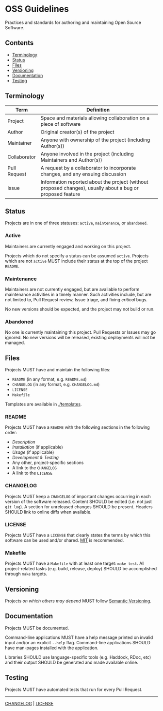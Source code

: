 # OSS Guidelines

Practices and standards for authoring and maintaining Open Source Software.

## Contents

- [Terminology](#terminology)
- [Status](#status)
- [Files](#files)
- [Versioning](#versioning)
- [Documentation](#documentation)
- [Testing](#testing)

## Terminology

| Term          | Definition |
| ---           | ---        |
| Project       | Space and materials allowing collaboration on a piece of software |
| Author        | Original creator(s) of the project |
| Maintainer    | Anyone with ownership of the project (including Author(s)) |
| Collaborator  | Anyone involved in the project (including Maintainers and Author(s)) |
| Pull Request  | A request by a collaborator to incorporate changes, and any ensuing discussion |
| Issue         | Information reported about the project (without proposed changes), usually about a bug or proposed feature |

## Status

Projects are in one of three statuses: `active`, `maintenance`, or `abandoned`.

### Active

Maintainers are currently engaged and working on this project.

Projects which do not specify a status can be assumed `active`. Projects which
are not `active` MUST include their status at the top of the project `README`.

### Maintenance

Maintainers are not currently engaged, but are available to perform maintenance
activities in a timely manner. Such activities include, but are not limited to,
Pull Request review, Issue triage, and fixing *critical* bugs.

No new versions should be expected, and the project may not build or run.

### Abandoned

No one is currently maintaining this project. Pull Requests or Issues may go
ignored. No new versions will be released, existing deployments will not be
managed.

## Files

Projects MUST have and maintain the following files:

- `README` (in any format, e.g. `README.md`)
- `CHANGELOG` (in any format, e.g. `CHANGELOG.md`)
- `LICENSE`
- `Makefile`

Templates are available in [./templates](./templates).

### README

Projects MUST have a `README` with the following sections in the following
order:

- *Description*
- *Installation* (if applicable)
- *Usage* (if applicable)
- *Development & Testing*
- Any other, project-specific sections
- A link to the `CHANGELOG`
- A link to the `LICENSE`

### CHANGELOG

Projects MUST keep a `CHANGELOG` of important changes occurring in each version
of the software released. Content SHOULD be edited (i.e. not just `git log`). A
section for unreleased changes SHOULD be present. Headers SHOULD link to online
diffs when available.

### LICENSE

Projects MUST have a `LICENSE` that clearly states the terms by which this
software can be used and/or shared. [MIT][] is recommended.

[MIT]: https://opensource.org/licenses/MIT

### Makefile

Projects MUST have a `Makefile` with at least one target: `make test`. All
project-related tasks (e.g. build, release, deploy) SHOULD be accomplished
through `make` targets.

## Versioning

Projects *on which others may depend* MUST follow [Semantic
Versioning][semantic-versioning].

[semantic-versioning]: http://semver.org/#summary

## Documentation

Projects MUST be documented.

Command-line applications MUST have a help message printed on invalid input
and/or an explicit `--help` flag. Command-line applications SHOULD have
man-pages installed with the application.

Libraries SHOULD use language-specific tools (e.g. Haddock, RDoc, etc) and their
output SHOULD be generated and made available online.

## Testing

Projects MUST have automated tests that run for every Pull Request.

---

[CHANGELOG](./CHANGELOG.md) | [LICENSE](./LICENSE)
